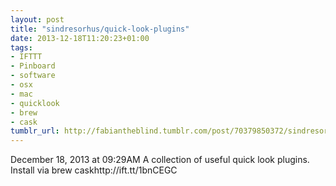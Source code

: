 ```yaml
---
layout: post
title: "sindresorhus/quick-look-plugins"
date: 2013-12-18T11:20:23+01:00
tags:
- IFTTT
- Pinboard
- software
- osx
- mac
- quicklook
- brew
- cask
tumblr_url: http://fabiantheblind.tumblr.com/post/70379850372/sindresorhus-quick-look-plugins
---
```

December 18, 2013 at 09:29AM
A collection of useful quick look plugins. Install via brew caskhttp://ift.tt/1bnCEGC
